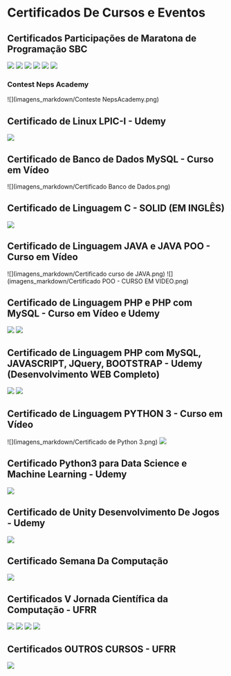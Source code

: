 # Certificados De Cursos e Eventos

## Certificados Participações de Maratona de Programação SBC
![](imagens_markdown/certificado11.png)
![](imagens_markdown/certificado7.png)
![](imagens_markdown/maratona1.png)
![](imagens_markdown/maratona2.png)
![](imagens_markdown/maratona3.png)
![](imagens_markdown/maratona4.png)


### Contest Neps Academy
![](imagens_markdown/Conteste NepsAcademy.png)


## Certificado de Linux LPIC-I - Udemy
![](imagens_markdown/certificado15.png)


## Certificado de Banco de Dados MySQL - Curso em Vídeo
![](imagens_markdown/Certificado Banco de Dados.png)


## Certificado de Linguagem C - SOLID (EM INGLÊS)
![](imagens_markdown/certificado8.png)


## Certificado de Linguagem JAVA e JAVA POO - Curso em Vídeo
![](imagens_markdown/Certificado curso de JAVA.png) 
![](imagens_markdown/Certificado POO - CURSO EM VIDEO.png)


## Certificado de Linguagem PHP e PHP com MySQL - Curso em Vídeo e Udemy
![](imagens_markdown/certificado4.png)
![](imagens_markdown/certificado16.png)


## Certificado de Linguagem PHP com MySQL, JAVASCRIPT, JQuery, BOOTSTRAP - Udemy (Desenvolvimento WEB Completo)
![](imagens_markdown/certificado9.png)
![](imagens_markdown/certificado17.png)


## Certificado de Linguagem PYTHON 3 - Curso em Vídeo
![](imagens_markdown/Certificado de Python 3.png)
![](imagens_markdown/certificado5.png)


## Certificado Python3 para Data Science e Machine Learning - Udemy
![](imagens_markdown/certificado14.png)


## Certificado de Unity Desenvolvimento De Jogos - Udemy
![](imagens_markdown/certificado13.png)


## Certificado Semana Da Computação
![](imagens_markdown/certificado10.png)
 

## Certificados V Jornada Científica da Computação - UFRR
![](imagens_markdown/certificado.png)
![](imagens_markdown/certificado2.png)
![](imagens_markdown/certificado12.png)
![](imagens_markdown/declaracao1.png)


## Certificados OUTROS CURSOS - UFRR
![](imagens_markdown/certificado6.png)

